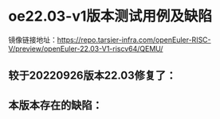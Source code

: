 # oe22.03-v1版本测试用例及缺陷

镜像链接地址：https://repo.tarsier-infra.com/openEuler-RISC-V/preview/openEuler-22.03-V1-riscv64/QEMU/

## 较于20220926版本22.03修复了：



## 本版本存在的缺陷：
